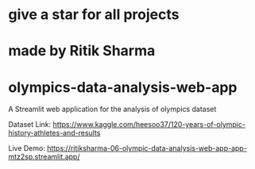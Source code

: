 # give a star for all projects
# made by Ritik Sharma
# olympics-data-analysis-web-app
A Streamlit web application for the analysis of olympics dataset

Dataset Link: https://www.kaggle.com/heesoo37/120-years-of-olympic-history-athletes-and-results

Live Demo: https://ritiksharma-06-olympic-data-analysis-web-app-app-mtz2sp.streamlit.app/
